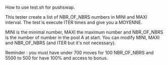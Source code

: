 How to use test.sh for pushswap.

This tester create a list of NBR_OF_NBRS numbers in MINI and MAXI interval.
The test is execute ITER times and give you a MOYENNE.

MINI is the minimal number, MAXI the maximum number and NBR_OF_NBRS is the number of number in the pool A at start.
You can modify MINI, MAXI and NBR_OF_NBRS (and ITER but it's not necessary).

Reminder :
you must have under 700 moves for 100 NBR_OF_NBRS and 5500 to 500 for have 100% and access to bonus.
